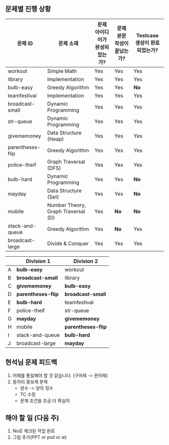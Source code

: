 ## 문제별 진행 상황

| 문제 ID          | 문제 소재                          | 문제 아이디어가 완성되었는가? | 문제 본문 작성이 끝났는가? | Testcase 생성이 완료되었는가? |
| ---------------- | ---------------------------------- | ----------------------------- | -------------------------- | ----------------------------- |
| workout          | Simple Math                        | Yes                           | Yes                        | Yes                           |
| library          | Implementation                     | Yes                           | Yes                        | Yes                           |
| bulb-easy        | Greedy Algorithm                   | Yes                           | Yes                        | **No**                        |
| teamfestival     | Implementation                     | Yes                           | Yes                        | Yes                           |
| broadcast-small  | Dynamic Programming                | Yes                           | Yes                        | Yes                           |
| str-queue        | Dynamic Programming                | Yes                           | Yes                        | Yes                           |
| givememoney      | Data Structure (Heap)              | Yes                           | Yes                        | Yes                           |
| parentheses-flip | Greedy Algorithm                   | Yes                           | Yes                        | Yes                           |
| police-theif     | Graph Traversal (DFS)              | Yes                           | Yes                        | Yes                           |
| bulb-hard        | Dynamic Programming                | Yes                           | Yes                        | **No**                        |
| mayday           | Data Structure (Set)               | Yes                           | Yes                        | **No**                        |
| mobile           | Number Theory, Graph Traversal (D) | Yes                           | **No**                     | **No**                        |
| stack-and-queue  | Greedy Algorithm                   | Yes                           | **No**                     | Yes                           |
| broadcast-large  | Divide & Conquer                   | Yes                           | Yes                        | Yes                           |



|      | Division 1           | Division 2           |
| ---- | -------------------- | -------------------- |
| A    | **bulb-easy**        | workout              |
| B    | **broadcast-small**  | library              |
| C    | **givememoney**      | **bulb-easy**        |
| D    | **parentheses-flip** | **broadcast-small**  |
| E    | **bulb-hard**        | teamfestival         |
| F    | police-theif         | str-queue            |
| G    | **mayday**           | **givememoney**      |
| H    | mobile               | **parentheses-flip** |
| I    | stack-and-queue      | **bulb-hard**        |
| J    | broadcast-large      | **mayday**           |

## 현석님 문제 피드백

1. 어체를 통일해야 할 것 같습니다. (구어체 -> 문어체)
2. 동아리 홍보제 문제
    * 양수 -> 양의 정수
    * TC 수정
    * 문제 조건을 조금 더 확실히

## 해야 할 일 (다음 주)

1. No로 체크된 작업 완료
2. 그림 추가(PPT or psd or ai)
